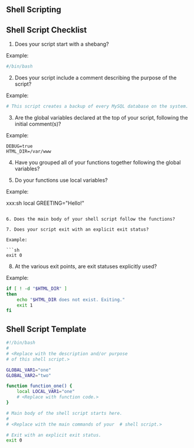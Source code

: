 ## Shell Scripting

## Shell Script Checklist

1. Does your script start with a shebang?

Example:

```sh
#/bin/bash
```

2. Does your script include a comment describing the purpose of the script?

Example:

```sh
# This script creates a backup of every MySQL database on the system.	
```

3. Are the global variables declared at the top of your script, following the initial comment(s)?

Example:

```:sh
DEBUG=true
HTML_DIR=/var/www
```

4. Have you grouped all of your functions together following the global variables?

5. Do your functions use local variables?

Example:

xxx:sh
local GREETING="Hello!"
```

6. Does the main body of your shell script follow the functions?

7. Does your script exit with an explicit exit status?

Example:

```sh
exit 0
```

8. At the various exit points, are exit statuses explicitly used?

Example:

```sh
if [ ! -d "$HTML_DIR" ]
then
	echo "$HTML_DIR does not exist. Exiting."
	exit 1
fi
```

## Shell Script Template

```sh
#!/bin/bash
#
# <Replace with the description and/or purpose
# of this shell script.>

GLOBAL_VAR1="one"
GLOBAL_VAR2="two"

function function_one() {
	local LOCAL_VAR1="one"
	# <Replace with function code.>
}

# Main body of the shell script starts here.
#
# <Replace with the main commands of your  # shell script.>

# Exit with an explicit exit status.
exit 0
```


